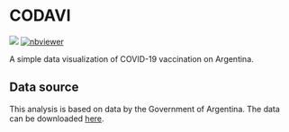 # CODAVI
[![](https://img.shields.io/badge/License-GPLv3-blue.svg)](https://github.com/manucabral/COVID-19-Davi/blob/main/LICENSE)
[![nbviewer](https://img.shields.io/badge/jupyter_notebooks-nbviewer-purple.svg?style=flat-square)](https://nbviewer.jupyter.org/github/manucabral/CoDavi/blob/main/DOSIS1-MasculineAndFeminineComparative.ipynb)

A simple data visualization of COVID-19 vaccination on Argentina.

## Data source
This analysis is based on data by the Government of Argentina. The data can be downloaded [here](https://datos.gob.ar/dataset/salud-vacunas-contra-covid-19-dosis-aplicadas-republica-argentina---registro-desagregado). 
